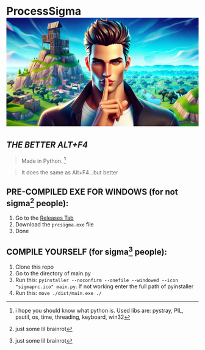 # **ProcessSigma ![*normally the icon but not here idk why*](https://github.com/NoOneIsHereFr/ProcessSigma/blob/main/sigmaprc.jpeg?raw=true)**
*THE BETTER ALT+F4*
----------------------------------------------
> Made in Python. [^1]

> It does the same as Alt+F4...but better

## PRE-COMPILED EXE FOR WINDOWS (for not sigma[^2] people):
1. Go to the [Releases Tab](https://github.com/NoOneIsHereFr/ProcessSigma/releases)
2. Download the `prcsigma.exe` file
3. Done

## COMPILE YOURSELF (for sigma[^2] people):
1. Clone this repo
2. Go to the directory of main.py
3. Run this: `pyinstaller --noconfirm --onefile --windowed --icon "sigmaprc.ico" main.py`. If not working enter the full path of pyinstaller
4. Run this: `move ./dist/main.exe ./`

[^1]: i hope you should know what python is. Used libs are: pystray, PIL, psutil, os, time, threading, keyboard, win32
[^2]: just some lil brainrot

